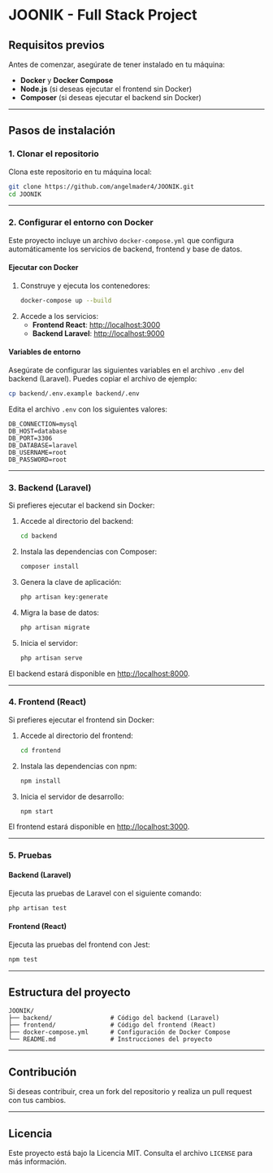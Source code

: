 
# **JOONIK - Full Stack Project**

## **Requisitos previos**
Antes de comenzar, asegúrate de tener instalado en tu máquina:

- **Docker** y **Docker Compose**
- **Node.js** (si deseas ejecutar el frontend sin Docker)
- **Composer** (si deseas ejecutar el backend sin Docker)

---

## **Pasos de instalación**

### **1. Clonar el repositorio**
Clona este repositorio en tu máquina local:

```bash
git clone https://github.com/angelmader4/JOONIK.git
cd JOONIK
```

---

### **2. Configurar el entorno con Docker**
Este proyecto incluye un archivo `docker-compose.yml` que configura automáticamente los servicios de backend, frontend y base de datos.

#### **Ejecutar con Docker**
1. Construye y ejecuta los contenedores:
   ```bash
   docker-compose up --build
   ```
2. Accede a los servicios:
   - **Frontend React**: [http://localhost:3000](http://localhost:3000)
   - **Backend Laravel**: [http://localhost:9000](http://localhost:9000)

#### **Variables de entorno**
Asegúrate de configurar las siguientes variables en el archivo `.env` del backend (Laravel). Puedes copiar el archivo de ejemplo:

```bash
cp backend/.env.example backend/.env
```

Edita el archivo `.env` con los siguientes valores:

```env
DB_CONNECTION=mysql
DB_HOST=database
DB_PORT=3306
DB_DATABASE=laravel
DB_USERNAME=root
DB_PASSWORD=root
```

---

### **3. Backend (Laravel)**
Si prefieres ejecutar el backend sin Docker:

1. Accede al directorio del backend:
   ```bash
   cd backend
   ```
2. Instala las dependencias con Composer:
   ```bash
   composer install
   ```
3. Genera la clave de aplicación:
   ```bash
   php artisan key:generate
   ```
4. Migra la base de datos:
   ```bash
   php artisan migrate
   ```
5. Inicia el servidor:
   ```bash
   php artisan serve
   ```

El backend estará disponible en [http://localhost:8000](http://localhost:8000).

---

### **4. Frontend (React)**
Si prefieres ejecutar el frontend sin Docker:

1. Accede al directorio del frontend:
   ```bash
   cd frontend
   ```
2. Instala las dependencias con npm:
   ```bash
   npm install
   ```
3. Inicia el servidor de desarrollo:
   ```bash
   npm start
   ```

El frontend estará disponible en [http://localhost:3000](http://localhost:3000).

---

### **5. Pruebas**
#### **Backend (Laravel)**
Ejecuta las pruebas de Laravel con el siguiente comando:

```bash
php artisan test
```

#### **Frontend (React)**
Ejecuta las pruebas del frontend con Jest:

```bash
npm test
```

---

## **Estructura del proyecto**
```plaintext
JOONIK/
├── backend/                # Código del backend (Laravel)
├── frontend/               # Código del frontend (React)
├── docker-compose.yml      # Configuración de Docker Compose
└── README.md               # Instrucciones del proyecto
```

---

## **Contribución**
Si deseas contribuir, crea un fork del repositorio y realiza un pull request con tus cambios.

---

## **Licencia**
Este proyecto está bajo la Licencia MIT. Consulta el archivo `LICENSE` para más información.

